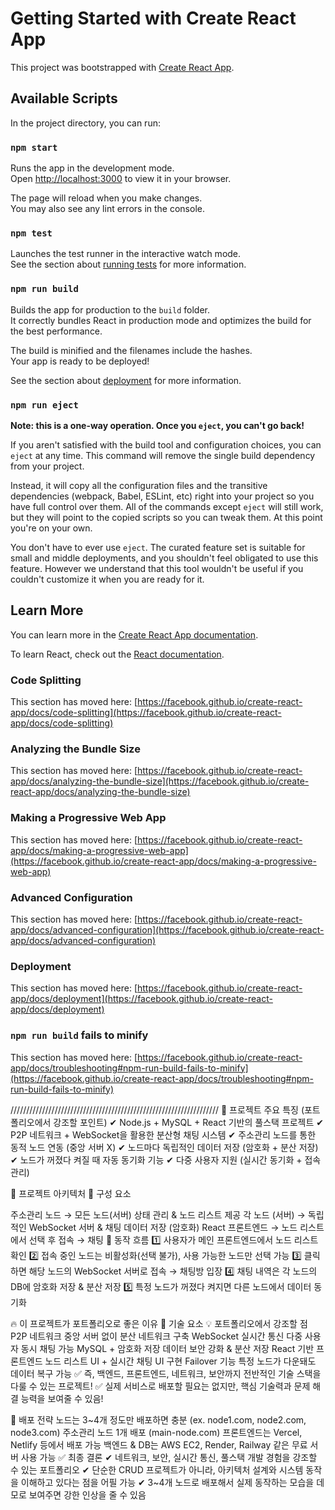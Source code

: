 # Getting Started with Create React App

This project was bootstrapped with [Create React App](https://github.com/facebook/create-react-app).

## Available Scripts

In the project directory, you can run:

### `npm start`

Runs the app in the development mode.\
Open [http://localhost:3000](http://localhost:3000) to view it in your browser.

The page will reload when you make changes.\
You may also see any lint errors in the console.

### `npm test`

Launches the test runner in the interactive watch mode.\
See the section about [running tests](https://facebook.github.io/create-react-app/docs/running-tests) for more information.

### `npm run build`

Builds the app for production to the `build` folder.\
It correctly bundles React in production mode and optimizes the build for the best performance.

The build is minified and the filenames include the hashes.\
Your app is ready to be deployed!

See the section about [deployment](https://facebook.github.io/create-react-app/docs/deployment) for more information.

### `npm run eject`

**Note: this is a one-way operation. Once you `eject`, you can't go back!**

If you aren't satisfied with the build tool and configuration choices, you can `eject` at any time. This command will remove the single build dependency from your project.

Instead, it will copy all the configuration files and the transitive dependencies (webpack, Babel, ESLint, etc) right into your project so you have full control over them. All of the commands except `eject` will still work, but they will point to the copied scripts so you can tweak them. At this point you're on your own.

You don't have to ever use `eject`. The curated feature set is suitable for small and middle deployments, and you shouldn't feel obligated to use this feature. However we understand that this tool wouldn't be useful if you couldn't customize it when you are ready for it.

## Learn More

You can learn more in the [Create React App documentation](https://facebook.github.io/create-react-app/docs/getting-started).

To learn React, check out the [React documentation](https://reactjs.org/).

### Code Splitting

This section has moved here: [https://facebook.github.io/create-react-app/docs/code-splitting](https://facebook.github.io/create-react-app/docs/code-splitting)

### Analyzing the Bundle Size

This section has moved here: [https://facebook.github.io/create-react-app/docs/analyzing-the-bundle-size](https://facebook.github.io/create-react-app/docs/analyzing-the-bundle-size)

### Making a Progressive Web App

This section has moved here: [https://facebook.github.io/create-react-app/docs/making-a-progressive-web-app](https://facebook.github.io/create-react-app/docs/making-a-progressive-web-app)

### Advanced Configuration

This section has moved here: [https://facebook.github.io/create-react-app/docs/advanced-configuration](https://facebook.github.io/create-react-app/docs/advanced-configuration)

### Deployment

This section has moved here: [https://facebook.github.io/create-react-app/docs/deployment](https://facebook.github.io/create-react-app/docs/deployment)

### `npm run build` fails to minify

This section has moved here: [https://facebook.github.io/create-react-app/docs/troubleshooting#npm-run-build-fails-to-minify](https://facebook.github.io/create-react-app/docs/troubleshooting#npm-run-build-fails-to-minify)

//////////////////////////////////////////////////////////////////
🚀 프로젝트 주요 특징 (포트폴리오에서 강조할 포인트)
✔ Node.js + MySQL + React 기반의 풀스택 프로젝트
✔ P2P 네트워크 + WebSocket을 활용한 분산형 채팅 시스템
✔ 주소관리 노드를 통한 동적 노드 연동 (중앙 서버 X)
✔ 노드마다 독립적인 데이터 저장 (암호화 + 분산 저장)
✔ 노드가 꺼졌다 켜질 때 자동 동기화 기능
✔ 다중 사용자 지원 (실시간 동기화 + 접속 관리)

🎨 프로젝트 아키텍처
📌 구성 요소

주소관리 노드 → 모든 노드(서버) 상태 관리 & 노드 리스트 제공
각 노드 (서버) → 독립적인 WebSocket 서버 & 채팅 데이터 저장 (암호화)
React 프론트엔드 → 노드 리스트에서 선택 후 접속 → 채팅
📌 동작 흐름 1️⃣ 사용자가 메인 프론트엔드에서 노드 리스트 확인
2️⃣ 접속 중인 노드는 비활성화(선택 불가), 사용 가능한 노드만 선택 가능
3️⃣ 클릭하면 해당 노드의 WebSocket 서버로 접속 → 채팅방 입장
4️⃣ 채팅 내역은 각 노드의 DB에 암호화 저장 & 분산 저장
5️⃣ 특정 노드가 꺼졌다 켜지면 다른 노드에서 데이터 동기화

🔥 이 프로젝트가 포트폴리오로 좋은 이유
🚀 기술 요소	💡 포트폴리오에서 강조할 점
P2P 네트워크	중앙 서버 없이 분산 네트워크 구축
WebSocket 실시간 통신	다중 사용자 동시 채팅 가능
MySQL + 암호화 저장	데이터 보안 강화 & 분산 저장
React 기반 프론트엔드	노드 리스트 UI + 실시간 채팅 UI 구현
Failover 기능	특정 노드가 다운돼도 데이터 복구 가능
✅ 즉, 백엔드, 프론트엔드, 네트워크, 보안까지 전반적인 기술 스택을 다룰 수 있는 프로젝트!
✅ 실제 서비스로 배포할 필요는 없지만, 핵심 기술력과 문제 해결 능력을 보여줄 수 있음!

🎯 배포 전략
노드는 3~4개 정도만 배포하면 충분 (ex. node1.com, node2.com, node3.com)
주소관리 노드 1개 배포 (main-node.com)
프론트엔드는 Vercel, Netlify 등에서 배포 가능
백엔드 & DB는 AWS EC2, Render, Railway 같은 무료 서버 사용 가능
✅ 최종 결론
✔ 네트워크, 보안, 실시간 통신, 풀스택 개발 경험을 강조할 수 있는 포트폴리오
✔ 단순한 CRUD 프로젝트가 아니라, 아키텍처 설계와 시스템 동작을 이해하고 있다는 점을 어필 가능
✔ 3~4개 노드로 배포해서 실제 동작하는 모습을 데모로 보여주면 강한 인상을 줄 수 있음